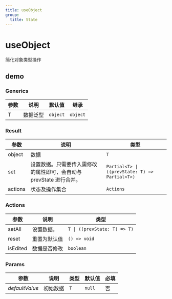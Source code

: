 ```yaml
---
title: useObject
group:
  title: State
--- 
```


# useObject

简化对象类型操作

## demo

<code src="./Demo/index.tsx"></code>

### Generics

| 参数 | 说明     | 默认值   | 继承     |
| ---- | -------- | -------- | -------- |
| T    | 数据泛型 | `object` | `object` |

### Result

| **参数** | **说明**                                                     | **类型**                                       |
| -------- | ------------------------------------------------------------ | ---------------------------------------------- |
| object   | 数据                                                         | `T`                                            |
| set      | 设置数据。只需要传入需修改的属性即可，会自动与 prevState 进行合并。 | `Partial<T> \| ((prevState: T) => Partial<T>)` |
| actions  | 状态及操作集合                                               | `Actions`                                      |

### Actions

| **参数** | **说明**     | **类型**                     |
| -------- | ------------ | ---------------------------- |
| setAll   | 设置数据，   | `T \| ((prevState: T) => T)` |
| reset    | 重置为默认值 | `() => void`                 |
| isEdited | 数据是否修改 | `boolean`                    |

### Params

| 参数           | 说明     | 类型 | 默认值 | 必填 |
| -------------- | -------- | ---- | ------ | ---- |
| _defaultValue_ | 初始数据 | `T`  | `null` | 否   |
